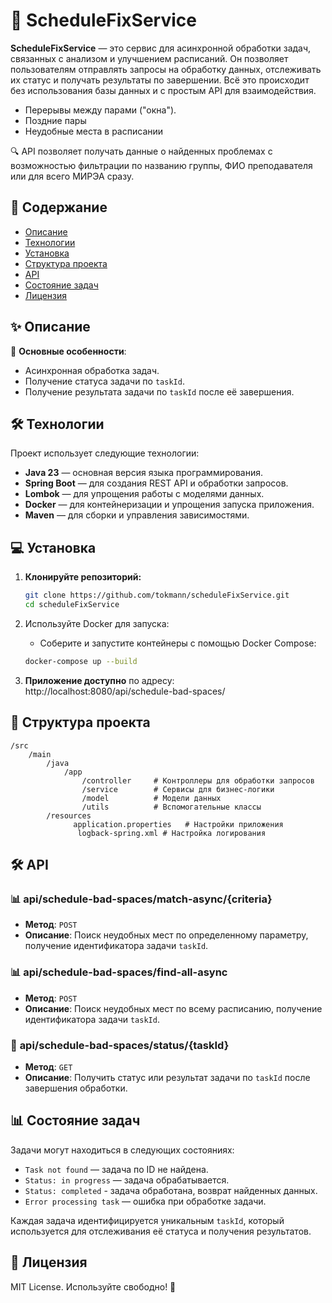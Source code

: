 # 🚀 **ScheduleFixService**

**ScheduleFixService** — это сервис для асинхронной обработки задач, связанных с анализом и улучшением расписаний. Он позволяет пользователям отправлять запросы на обработку данных, отслеживать их статус и получать результаты по завершении. Всё это происходит без использования базы данных и с простым API для взаимодействия.
- Перерывы между парами ("окна").
- Поздние пары
- Неудобные места в расписании

🔍 API позволяет получать данные о найденных проблемах с возможностью фильтрации по названию группы, ФИО преподавателя или для всего МИРЭА сразу.

## 📑 **Содержание**

- [Описание](#описание)
- [Технологии](#технологии)
- [Установка](#установка)
- [Структура проекта](#структура-проекта)
- [API](#api)
- [Состояние задач](#состояние-задач)
- [Лицензия](#лицензия)

## ✨ **Описание**

🔹 **Основные особенности**:
- Асинхронная обработка задач.
- Получение статуса задачи по `taskId`.
- Получение результата задачи по `taskId` после её завершения.

## 🛠️ **Технологии**

Проект использует следующие технологии:

- **Java 23** — основная версия языка программирования.
- **Spring Boot** — для создания REST API и обработки запросов.
- **Lombok** — для упрощения работы с моделями данных.
- **Docker** — для контейнеризации и упрощения запуска приложения.
- **Maven** — для сборки и управления зависимостями.

## 💻 **Установка**

1. **Клонируйте репозиторий:**
   ```bash
   git clone https://github.com/tokmann/scheduleFixService.git
   cd scheduleFixService
   ```

2. Используйте Docker для запуска:
    - Соберите и запустите контейнеры с помощью Docker Compose:
   ```bash
   docker-compose up --build
   ```

3. **Приложение доступно** по адресу:  
   http://localhost:8080/api/schedule-bad-spaces/



## 📂 **Структура проекта**

```
/src
    /main
        /java
            /app
                /controller     # Контроллеры для обработки запросов
                /service        # Сервисы для бизнес-логики
                /model          # Модели данных
                /utils          # Вспомогательные классы
        /resources
              application.properties   # Настройки приложения
               logback-spring.xml # Настройка логирования
```

## 🛠️ **API**

### 📊 **api/schedule-bad-spaces/match-async/{criteria}**
- **Метод**: `POST`
- **Описание**: Поиск неудобных мест по определенному параметру, 
  получение идентификатора задачи `taskId`.

### 📊 **api/schedule-bad-spaces/find-all-async**
- **Метод**: `POST`
- **Описание**: Поиск неудобных мест по всему расписанию, 
  получение идентификатора задачи `taskId`.

### 🎯 **api/schedule-bad-spaces/status/{taskId}**
- **Метод**: `GET`
- **Описание**: Получить статус или результат задачи по `taskId` после завершения обработки.

## 📊 **Состояние задач**

Задачи могут находиться в следующих состояниях:
- `Task not found` — задача по ID не найдена.
- `Status: in progress` — задача обрабатывается.
- `Status: completed` - задача обработана, возврат найденных данных.
- `Error processing task` — ошибка при обработке задачи.

Каждая задача идентифицируется уникальным `taskId`, который используется для отслеживания её статуса и получения результатов.

## 📜 **Лицензия**
MIT License. Используйте свободно! 🎉
